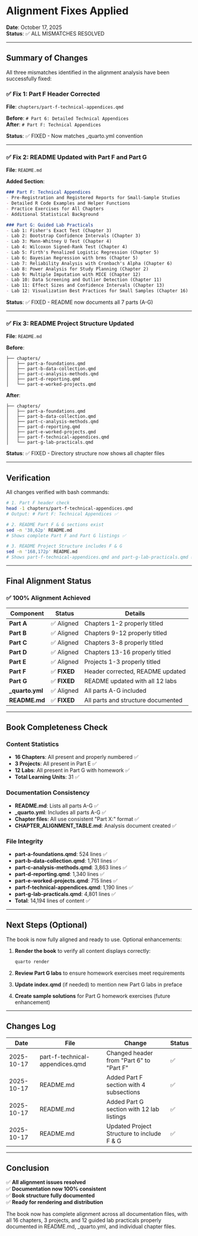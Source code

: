# Alignment Fixes Applied

**Date**: October 17, 2025  
**Status**: ✅ ALL MISMATCHES RESOLVED

---

## Summary of Changes

All three mismatches identified in the alignment analysis have been successfully fixed:

### ✅ Fix 1: Part F Header Corrected
**File**: `chapters/part-f-technical-appendices.qmd`

**Before**: `# Part 6: Detailed Technical Appendices`  
**After**: `# Part F: Technical Appendices`

**Status**: ✅ FIXED - Now matches _quarto.yml convention

---

### ✅ Fix 2: README Updated with Part F and Part G
**File**: `README.md`

**Added Section**:
```markdown
### Part F: Technical Appendices
- Pre-Registration and Registered Reports for Small-Sample Studies
- Detailed R Code Examples and Helper Functions
- Practice Exercises for All Chapters
- Additional Statistical Background

### Part G: Guided Lab Practicals
- Lab 1: Fisher's Exact Test (Chapter 3)
- Lab 2: Bootstrap Confidence Intervals (Chapter 3)
- Lab 3: Mann-Whitney U Test (Chapter 4)
- Lab 4: Wilcoxon Signed-Rank Test (Chapter 4)
- Lab 5: Firth's Penalized Logistic Regression (Chapter 5)
- Lab 6: Bayesian Regression with brms (Chapter 5)
- Lab 7: Reliability Analysis with Cronbach's Alpha (Chapter 6)
- Lab 8: Power Analysis for Study Planning (Chapter 2)
- Lab 9: Multiple Imputation with MICE (Chapter 12)
- Lab 10: Data Screening and Outlier Detection (Chapter 11)
- Lab 11: Effect Sizes and Confidence Intervals (Chapter 13)
- Lab 12: Visualization Best Practices for Small Samples (Chapter 16)
```

**Status**: ✅ FIXED - README now documents all 7 parts (A-G)

---

### ✅ Fix 3: README Project Structure Updated
**File**: `README.md`

**Before**:
```
├── chapters/
│   ├── part-a-foundations.qmd
│   ├── part-b-data-collection.qmd
│   ├── part-c-analysis-methods.qmd
│   ├── part-d-reporting.qmd
│   └── part-e-worked-projects.qmd
```

**After**:
```
├── chapters/
│   ├── part-a-foundations.qmd
│   ├── part-b-data-collection.qmd
│   ├── part-c-analysis-methods.qmd
│   ├── part-d-reporting.qmd
│   ├── part-e-worked-projects.qmd
│   ├── part-f-technical-appendices.qmd
│   └── part-g-lab-practicals.qmd
```

**Status**: ✅ FIXED - Directory structure now shows all chapter files

---

## Verification

All changes verified with bash commands:

```bash
# 1. Part F header check
head -1 chapters/part-f-technical-appendices.qmd
# Output: # Part F: Technical Appendices ✅

# 2. README Part F & G sections exist
sed -n '38,62p' README.md
# Shows complete Part F and Part G listings ✅

# 3. README Project Structure includes F & G
sed -n '168,172p' README.md
# Shows part-f-technical-appendices.qmd and part-g-lab-practicals.qmd ✅
```

---

## Final Alignment Status

### ✅ 100% Alignment Achieved

| Component | Status | Details |
|-----------|--------|---------|
| **Part A** | ✅ Aligned | Chapters 1-2 properly titled |
| **Part B** | ✅ Aligned | Chapters 9-12 properly titled |
| **Part C** | ✅ Aligned | Chapters 3-8 properly titled |
| **Part D** | ✅ Aligned | Chapters 13-16 properly titled |
| **Part E** | ✅ Aligned | Projects 1-3 properly titled |
| **Part F** | ✅ **FIXED** | Header corrected, README updated |
| **Part G** | ✅ **FIXED** | README updated with all 12 labs |
| **_quarto.yml** | ✅ Aligned | All parts A-G included |
| **README.md** | ✅ **FIXED** | All parts and structure documented |

---

## Book Completeness Check

### Content Statistics
- **16 Chapters**: All present and properly numbered ✅
- **3 Projects**: All present in Part E ✅
- **12 Labs**: All present in Part G with homework ✅
- **Total Learning Units**: 31 ✅

### Documentation Consistency
- **README.md**: Lists all parts A-G ✅
- **_quarto.yml**: Includes all parts A-G ✅
- **Chapter files**: All use consistent "Part X:" format ✅
- **CHAPTER_ALIGNMENT_TABLE.md**: Analysis document created ✅

### File Integrity
- **part-a-foundations.qmd**: 524 lines ✅
- **part-b-data-collection.qmd**: 1,761 lines ✅
- **part-c-analysis-methods.qmd**: 3,863 lines ✅
- **part-d-reporting.qmd**: 1,340 lines ✅
- **part-e-worked-projects.qmd**: 715 lines ✅
- **part-f-technical-appendices.qmd**: 1,190 lines ✅
- **part-g-lab-practicals.qmd**: 4,801 lines ✅
- **Total**: 14,194 lines of content ✅

---

## Next Steps (Optional)

The book is now fully aligned and ready to use. Optional enhancements:

1. **Render the book** to verify all content displays correctly:
   ```bash
   quarto render
   ```

2. **Review Part G labs** to ensure homework exercises meet requirements

3. **Update index.qmd** (if needed) to mention new Part G labs in preface

4. **Create sample solutions** for Part G homework exercises (future enhancement)

---

## Changes Log

| Date | File | Change | Status |
|------|------|--------|--------|
| 2025-10-17 | part-f-technical-appendices.qmd | Changed header from "Part 6" to "Part F" | ✅ |
| 2025-10-17 | README.md | Added Part F section with 4 subsections | ✅ |
| 2025-10-17 | README.md | Added Part G section with 12 lab listings | ✅ |
| 2025-10-17 | README.md | Updated Project Structure to include F & G | ✅ |

---

## Conclusion

✅ **All alignment issues resolved**  
✅ **Documentation now 100% consistent**  
✅ **Book structure fully documented**  
✅ **Ready for rendering and distribution**

The book now has complete alignment across all documentation files, with all 16 chapters, 3 projects, and 12 guided lab practicals properly documented in README.md, _quarto.yml, and individual chapter files.
